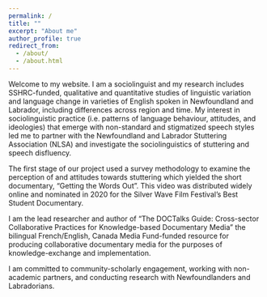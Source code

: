 ```yaml
---
permalink: /
title: ""
excerpt: "About me"
author_profile: true
redirect_from:
  - /about/
  - /about.html
---
```


Welcome to my website. I am a sociolinguist and my research includes SSHRC-funded, qualitative and quantitative studies of linguistic variation and language change in varieties of English spoken in Newfoundland and Labrador, including differences across region and time. My interest in sociolinguistic practice (i.e. patterns of language behaviour, attitudes, and ideologies) that emerge with non-standard and stigmatized speech styles led me to partner with the Newfoundland and Labrador Stuttering Association (NLSA) and investigate the sociolinguistics of stuttering and speech disfluency.

The first stage of our project used a survey methodology to examine the perception of and attitudes towards stuttering which yielded the short documentary, “Getting the Words Out”. This video was distributed widely online and nominated in 2020 for the Silver Wave Film Festival’s Best Student Documentary.

I am the lead researcher and author of “The DOCTalks Guide: Cross-sector Collaborative Practices for Knowledge-based Documentary Media” the bilingual French/English, Canada Media Fund-funded resource for producing collaborative documentary media for the purposes of knowledge-exchange and implementation.

I am committed to community-scholarly engagement, working with non-academic partners, and conducting research with Newfoundlanders and Labradorians.

